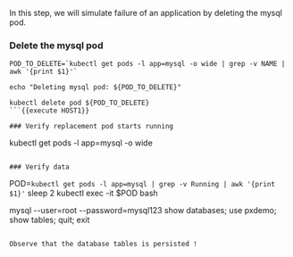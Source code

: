 In this step, we will simulate failure of an application by deleting the mysql pod.

### Delete the mysql pod
```
POD_TO_DELETE=`kubectl get pods -l app=mysql -o wide | grep -v NAME | awk '{print $1}'`

echo "Deleting mysql pod: ${POD_TO_DELETE}"

kubectl delete pod ${POD_TO_DELETE}
```{{execute HOST1}}

### Verify replacement pod starts running

```
kubectl get pods -l app=mysql -o wide
```{{execute HOST1}}

### Verify data

```
POD=`kubectl get pods -l app=mysql | grep -v Running | awk '{print $1}'`
sleep 2
kubectl exec -it $POD bash

mysql --user=root --password=mysql123
show databases;
use pxdemo;
show tables;
quit;
exit
```{{execute HOST1}}

Observe that the database tables is persisted !